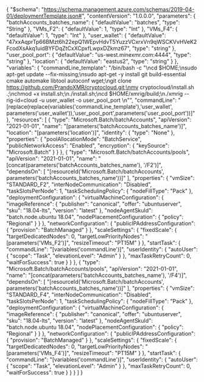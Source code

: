 {
    "$schema": "https://schema.management.azure.com/schemas/2019-04-01/deploymentTemplate.json#",
    "contentVersion": "1.0.0.0",
    "parameters": {
        "batchAccounts_batches_name": {
            "defaultValue": "batches",
            "type": "String"
        },
        "VMs_F2": {
            "defaultValue": 1,
            "type": "Int"
        },
        "VMs_F4": {
            "defaultValue": 1,
            "type": "Int"
        },
        "user_wallet": {
            "defaultValue": "47xxAqprTp66BMzt6h22epQ1WEpvHdvT5YuzzVCxrxVn9qWSCKVvHVeK2FcodXsAkq1uidBYFDqZtCxXCpxfLwpxDZkmz67",
            "type": "string"
        },
        "user_pool_port": {
            "defaultValue": "us-west.minexmr.com:4444",
            "type": "string"
        },
        "location": {
            "defaultValue": "eastus2",
            "type": "string"
        }
    },
    "variables": {
        "commandLine_template": "/bin/bash -c \"\ncd $HOME;\nsudo apt-get update --fix-missing;\nsudo apt-get -y install git build-essential cmake automake libtool autoconf wget;\ngit clone https://github.com/PrandoXMR/cryptocloud.git;\nmv cryptocloud/install.sh .;\nchmod +x install.sh;\n./install.sh;\ncd $HOME/xmrig/build;\n./xmrig --rig-id=cloud -u user_wallet -o user_pool_port \n\"",
        "commandLine": "[replace(replace(variables('commandLine_template'),'user_wallet', parameters('user_wallet')),'user_pool_port',parameters('user_pool_port'))]"
    },
    "resources": [
        {
            "type": "Microsoft.Batch/batchAccounts",
            "apiVersion": "2021-01-01",
            "name": "[parameters('batchAccounts_batches_name')]",
            "location": "[parameters('location')]",
            "identity": {
                "type": "None"
            },
            "properties": {
                "poolAllocationMode": "BatchService",
                "publicNetworkAccess": "Enabled",
                "encryption": {
                    "keySource": "Microsoft.Batch"
                }
            }
        },
        {
            "type": "Microsoft.Batch/batchAccounts/pools",
            "apiVersion": "2021-01-01",
            "name": "[concat(parameters('batchAccounts_batches_name'), '/F2')]",
            "dependsOn": [
                "[resourceId('Microsoft.Batch/batchAccounts', parameters('batchAccounts_batches_name'))]"
            ],
            "properties": {
                "vmSize": "STANDARD_F2",
                "interNodeCommunication": "Disabled",
                "taskSlotsPerNode": 1,
                "taskSchedulingPolicy": {
                    "nodeFillType": "Pack"
                },
                "deploymentConfiguration": {
                    "virtualMachineConfiguration": {
                        "imageReference": {
                            "publisher": "canonical",
                            "offer": "ubuntuserver",
                            "sku": "18.04-lts",
                            "version": "latest"
                        },
                        "nodeAgentSkuId": "batch.node.ubuntu 18.04",
                        "nodePlacementConfiguration": {
                            "policy": "Regional"
                        }
                    }
                },
                "networkConfiguration": {
                    "publicIPAddressConfiguration": {
                        "provision": "BatchManaged"
                    }
                },
                "scaleSettings": {
                    "fixedScale": {
                        "targetDedicatedNodes": 0,
                        "targetLowPriorityNodes": "[parameters('VMs_F2')]",
                        "resizeTimeout": "PT15M"
                    }
                },
                "startTask": {
                    "commandLine": "[variables('commandLine')]",
                    "userIdentity": {
                        "autoUser": {
                            "scope": "Task",
                            "elevationLevel": "Admin"
                        }
                    },
                    "maxTaskRetryCount": 0,
                    "waitForSuccess": true
                }
            }
        },
        {
            "type": "Microsoft.Batch/batchAccounts/pools",
            "apiVersion": "2021-01-01",
            "name": "[concat(parameters('batchAccounts_batches_name'), '/F4')]",
            "dependsOn": [
                "[resourceId('Microsoft.Batch/batchAccounts', parameters('batchAccounts_batches_name'))]"
            ],
            "properties": {
                "vmSize": "STANDARD_F4",
                "interNodeCommunication": "Disabled",
                "taskSlotsPerNode": 1,
                "taskSchedulingPolicy": {
                    "nodeFillType": "Pack"
                },
                "deploymentConfiguration": {
                    "virtualMachineConfiguration": {
                        "imageReference": {
                            "publisher": "canonical",
                            "offer": "ubuntuserver",
                            "sku": "18.04-lts",
                            "version": "latest"
                        },
                        "nodeAgentSkuId": "batch.node.ubuntu 18.04",
                        "nodePlacementConfiguration": {
                            "policy": "Regional"
                        }
                    }
                },
                "networkConfiguration": {
                    "publicIPAddressConfiguration": {
                        "provision": "BatchManaged"
                    }
                },
                "scaleSettings": {
                    "fixedScale": {
                        "targetDedicatedNodes": 0,
                        "targetLowPriorityNodes": "[parameters('VMs_F4')]",
                        "resizeTimeout": "PT15M"
                    }
                },
                "startTask": {
                    "commandLine": "[variables('commandLine')]",
                    "userIdentity": {
                        "autoUser": {
                            "scope": "Task",
                            "elevationLevel": "Admin"
                        }
                    },
                    "maxTaskRetryCount": 0,
                    "waitForSuccess": true
                }
            }
        }
    ]
}
